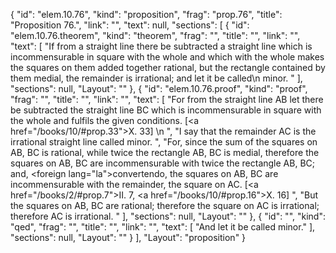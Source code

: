 {
  "id": "elem.10.76",
  "kind": "proposition",
  "frag": "prop.76",
  "title": "Proposition 76.",
  "link": "",
  "text": null,
  "sections": [
    {
      "id": "elem.10.76.theorem",
      "kind": "theorem",
      "frag": "",
      "title": "",
      "link": "",
      "text": [
        "If from a straight line there be subtracted a straight line which is incommensurable in square with the whole and which with the whole makes the squares on them added together rational, but the rectangle contained by them medial, the remainder is irrational; and let it be called\n       minor. "
      ],
      "sections": null,
      "Layout": ""
    },
    {
      "id": "elem.10.76.proof",
      "kind": "proof",
      "frag": "",
      "title": "",
      "link": "",
      "text": [
        "For from the straight line AB let there be subtracted the straight line BC which is incommensurable in square with the whole and fulfils the given conditions. [<a href=\"/books/10/#prop.33\">X. 33</a>] \n      ",
        "I say that the remainder AC is the irrational straight line called minor. ",
        "For, since the sum of the squares on AB, BC is rational, while twice the rectangle AB, BC is medial, therefore the squares on AB, BC are incommensurable with twice the rectangle AB, BC; and, <foreign lang=\"la\">convertendo</foreign>, the squares on AB, BC are incommensurable with the remainder, the square on AC. [<a href=\"/books/2/#prop.7\">II. 7</a>, <a href=\"/books/10/#prop.16\">X. 16</a>] ",
        "But the squares on AB, BC are rational; therefore the square on AC is irrational; therefore AC is irrational. "
      ],
      "sections": null,
      "Layout": ""
    },
    {
      "id": "",
      "kind": "qed",
      "frag": "",
      "title": "",
      "link": "",
      "text": [
        "And let it be called minor."
      ],
      "sections": null,
      "Layout": ""
    }
  ],
  "Layout": "proposition"
}
